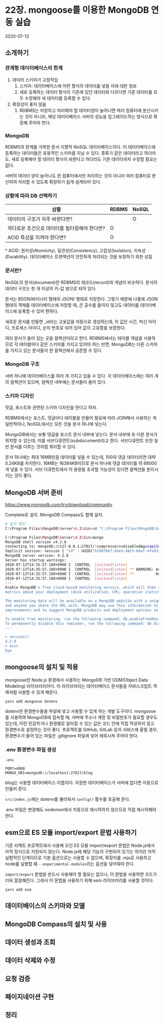 # 22장. mongoose를 이용한 MongoDB 연동 실습

2020-07-12

## 소개하기

### 관계형 데이터베이스의 한계

1. 데이터 스키마가 고정적임
   1. 스키마: 데이터베이스에 어떤 형식의 데이터를 넣을 지에 대한 정보
   2. 새로 등록하는 데이터 형식이 기존에 있던 데이터와 다르다면 기존 데이터를 모두 수정해야 새 데이터를 등록할 수 있다.
2. 확장성이 좋지 않음
   1. RDBMS는 저장하고 처리해야 할 데이터양이 늘어나면 여러 컴퓨터에 분산시키는 것이 아니라, 해당 데이터베이스 서버의 성능을 업그레이드하는 방식으로 확장해 주어야 한다.

### MongoDB

RDBMS의 한계를 극복한 문서 지향적 NoSQL 데이터베이스이다. 이 데이터베이스에 등록하는 데이터들은 유동적인 스키마를 지닐 수 있다. 종류가 같은 데이터라고 하더라도, 새로 등록해야 할 데이터 형식이 바뀐다고 하더라도 기존 데이터까지 수정할 필요는 없다.

서버의 데이터 양이 늘어나도 한 컴퓨터에서만 처리하는 것이 아니라 여러 컴퓨터로 분산하여 처리할 수 있도록 확장하기 쉽게 설계되어 있다.

### 상황에 따라 DB 선택하기

| 상황                                          | RDBMS | NoSQL |
| --------------------------------------------- | ----- | ----- |
| 데이터의 구조가 자주 바뀐다면?                |       | O     |
| 까다로운 조건으로 데이터를 필터링해야 한다면? | O     |       |
| ACID 특성을 지켜야 한다면?                    | O     |       |

\* ACID: 원자성(Atomicity), 일관성(Consistency), 고립성(Isolation), 지속성(Durability). 데이터베이스 트랜잭션이 안전하게 처리되는 것을 보장하기 위한 성질

### 문서란?

NoSQL의 문서(document)란 RDBMS의 레코드(record)와 개념이 비슷하다. 문서의 데이터 구조는 한 개 이상의 키-값 쌍으로 되어 있다.

문서는 BSON(바이너리 형태의 JSON) 형태로 저장한다. 그렇기 때문에 나중에 JSON 형태의 객체를 데이터베이스에 저장할 때, 큰 공수를 들이지 않고도 데이터를 데이터베이스에 등록할 수 있어 편하다.

새로운 문서를 만들면 \_id라는 고윳값을 자동으로 생성하는데, 이 값은 시간, 머신 아이디, 프로세스 아이디, 순차 번호로 되어 있어 값이 고유함을 보장한다.

여러 문서가 들어 있는 곳을 컬렉션이라고 한다. RDBMS에서는 테이블 개념을 사용하므로 각 테이블마다 같은 스키마를 가지고 있어야 하는 반면, MongoDB는 다른 스키마를 가지고 있는 문서들이 한 컬렉션에서 공존할 수 있다.

### MongoDB 구조

서버 하나에 데이터베이스를 여러 개 가지고 있을 수 있다. 각 데이터베이스에는 여러 개의 컬렉션이 있으며, 컬렉션 내부에는 문서들이 들어 있다.

### 스키마 디자인

댓글, 포스트와 관련된 스키마 디자인을 한다고 하자.

RDBMS에서는 포스트, 댓글마다 테이블을 만들어 필요에 따라 JOIN해서 사용하는 게 일반적이나, NoSQL에서는 모든 것을 문서 하나에 넣는다.

MongoDB에서는 보통 댓글을 포스트 문서 내부에 넣는다. 문서 내부에 또 다른 문서가 위치할 수 있는데, 이를 서브다큐먼트(subdocument)라고 한다. 서브다큐먼트 또한 일반 문서를 다루는 것처럼 쿼리할 수 있다.

문서 하나에는 최대 16MB만큼 데이터를 넣을 수 있는데, 100자 댓글 데이터라면 대략 0.24KB를 차지한다. 16MB는 16384KB이므로 문서 하나에 댓글 데이터를 약 68000개 넣을 수 있다. 서브 다큐먼트에서 이 용량을 초과할 가능성이 있다면 컬렉션을 분리시키는 것이 좋다.

## MongoDB 서버 준비

<https://www.mongodb.com/try/download/community>

Complete로 설치. MongoDB Compass도 함께 설치.

```bash
# 설치 확인
C:\Program Files\MongoDB\Server\4.2\bin>cd "C:\Program Files\MongoDB\Server\4.2\bin"

C:\Program Files\MongoDB\Server\4.2\bin>mongo
MongoDB shell version v4.2.8
connecting to: mongodb://127.0.0.1:27017/?compressors=disabled&gssapiServiceName=mongodb
Implicit session: session { "id" : UUID("b1997b67-b5e3-48c5-b6ef-efe933d0fbf0") }
MongoDB server version: 4.2.8
Server has startup warnings:
2020-07-12T14:35:57.180+0900 I  CONTROL  [initandlisten]
2020-07-12T14:35:57.180+0900 I  CONTROL  [initandlisten] ** WARNING: Access control is not enabled for the database.
2020-07-12T14:35:57.180+0900 I  CONTROL  [initandlisten] **          Read and write access to data and configuration is unrestricted.
2020-07-12T14:35:57.180+0900 I  CONTROL  [initandlisten]
---
Enable MongoDB's free cloud-based monitoring service, which will then receive and display
metrics about your deployment (disk utilization, CPU, operation statistics, etc).

The monitoring data will be available on a MongoDB website with a unique URL accessible to you
and anyone you share the URL with. MongoDB may use this information to make product
improvements and to suggest MongoDB products and deployment options to you.

To enable free monitoring, run the following command: db.enableFreeMonitoring()
To permanently disable this reminder, run the following command: db.disableFreeMonitoring()
---

> version()
4.2.8
> exit
bye
```

## mongoose의 설치 및 적용

mongoose란 Node.js 환경에서 사용하는 MongoDB 기반 ODM(Object Data Modeling) 라이브러리이다. 이 라이브러리는 데이터베이스 문서들을 자바스크립트 객체처럼 사용할 수 있게 해준다.

```
yarn add mongoose dotenv
```

dotenv란 환경변수들을 파일에 넣고 사용할 수 있게 하는 개발 도구이다. mongoose를 사용하여 MongoDB에 접속할 때, 서버에 주소나 계정 및 비밀번호가 필요할 경우도 있는데, 이런 민감하거나 환경별로 달라질 수 있는 값은 코드 안에 직접 작성하지 않고 환경변수로 설정하는 것이 좋다. 프로젝트를 GitHub, GitLab 등의 서비스에 올릴 경우, 환경변수가 들어 있는 파일은 .gitignore 파일에 넣어 제외시켜 주어야 한다.

### .env 환경변수 파일 생성

`.env`

```
PORT=4000
MONGO_URI=mongodb://localhost:27017/blog
```

blog는 사용할 데이터베이스 이름이다. 지정한 데이터베이스가 서버에 없다면 자동으로 만들어 준다.

`src/index.js`에는 dotenv를 불러와서 `config()` 함수를 호출해 준다.

.env 파일은 변경해도 nodemon에서 자동으로 재시작하지 않으므로 직접 재시작해야 한다.

## esm으로 ES 모듈 import/export 문법 사용하기

기존 리액트 프로젝트에서 사용해 오던 ES 모듈 import/export 문법은 Node.js에서 아직 정식으로 지원되지 않는다. Node.js에 해당 기능이 구현되어 있기는 하지만 아직 실험적인 단계이므로 기본 옵션으로는 사용할 수 없으며, 확장자를 .mjs로 사용하고 node를 실행할 떄 `--experimental-modules`라는 옵션을 넣어줘야 한다.

`import/export` 문법을 반드시 사용해야 할 필요는 없으나, 이 문법을 사용하면 코드가 더욱 깔끔해진다. 그래서 이 문법을 사용하기 위해 esm 라이브러리를 사용할 것이다.

```
yarn add esm
```

## 데이터베이스의 스키마와 모델

## MongoDB Compass의 설치 및 사용

## 데이터 생성과 조회

## 데이터 삭제와 수정

## 요청 검증

## 페이지네이션 구현

## 정리
